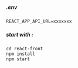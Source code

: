 ##### .env

```
REACT_APP_API_URL=xxxxxxx
```

##### start with :

```
cd react-front
npm install
npm start
```
